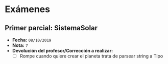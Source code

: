 ﻿# Exámenes

## Primer parcial: SistemaSolar
- **Fecha:** `08/10/2019`
- **Nota:** `7`
- **Devolución del profesor/Corrección a realizar:**
  - [ ] Rompe cuando quiere crear el planeta trata de parsear string a Tipo